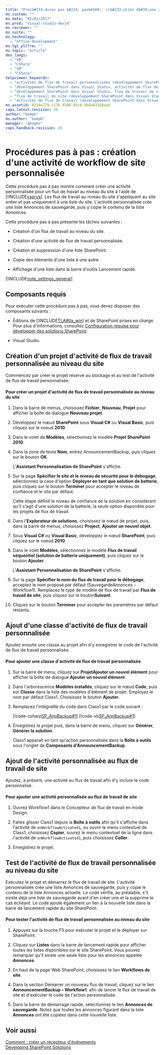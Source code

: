 ```yaml
---
title: "Proc&#233;dures pas &#224; pas&#160;: cr&#233;ation d&#39;une activit&#233; de workflow de site personnalis&#233;e | Microsoft Docs"
ms.custom: ""
ms.date: "02/02/2017"
ms.prod: "visual-studio-dev14"
ms.reviewer: ""
ms.suite: ""
ms.technology: 
  - "office-development"
ms.tgt_pltfrm: ""
ms.topic: "article"
dev_langs: 
  - "VB"
  - "CSharp"
  - "VB"
  - "CSharp"
helpviewer_keywords: 
  - "activités de flux de travail personnalisées (développement SharePoint dans Visual Studio)"
  - "développement SharePoint dans Visual Studio, activités de flux de travail personnalisées"
  - "développement SharePoint dans Visual Studio, flux de travail de site"
  - "flux de travail de site (développement SharePoint dans Visual Studio)"
  - "activités de flux de travail (développement SharePoint dans Visual Studio)"
ms.assetid: 8219a779-c27b-4186-92c9-5bda03328aa9
caps.latest.revision: 20
author: "kempb"
ms.author: "kempb"
manager: "ghogen"
caps.handback.revision: 19
---
```

# Proc&#233;dures pas &#224; pas&#160;: cr&#233;ation d&#39;une activit&#233; de workflow de site personnalis&#233;e
  Cette procédure pas à pas montre comment créer une activité personnalisée pour un flux de travail au niveau du site à l'aide de [!INCLUDE[vsprvs](../sharepoint/includes/vsprvs-md.md)]. Les flux de travail au niveau du site s'appliquent au site entier et pas uniquement à une liste du site. L'activité personnalisée crée une liste Annonces de sauvegarde, puis y copie le contenu de la liste Annonces.  
  
 Cette procédure pas à pas présente les tâches suivantes :  
  
-   Création d'un flux de travail au niveau du site.  
  
-   Création d'une activité de flux de travail personnalisée.  
  
-   Création et suppression d'une liste SharePoint.  
  
-   Copie des éléments d'une liste à une autre.  
  
-   Affichage d'une liste dans la barre d'outils Lancement rapide.  
  
 [!INCLUDE[note_settings_general](../sharepoint/includes/note-settings-general-md.md)]  
  
## Composants requis  
 Pour exécuter cette procédure pas à pas, vous devez disposer des composants suivants :  
  
-   Éditions de [!INCLUDE[TLA#tla_win](../sharepoint/includes/tlasharptla-win-md.md)] et de SharePoint prises en charge.  Pour plus d'informations, consultez [Configuration requise pour développer des solutions SharePoint](../sharepoint/requirements-for-developing-sharepoint-solutions.md).  
  
-   Visual Studio.  
  
## Création d'un projet d'activité de flux de travail personnalisée au niveau du site  
 Commencez par créer le projet réservé au stockage et au test de l'activité de flux de travail personnalisée.  
  
#### Pour créer un projet d'activité de flux de travail personnalisée au niveau du site  
  
1.  Dans la barre de menus, choisissez **Fichier**, **Nouveau**, **Projet** pour afficher la boîte de dialogue **Nouveau projet**.  
  
2.  Développez le nœud **SharePoint** sous **Visual C\#** ou **Visual Basic**, puis cliquez sur le noeud **2010**.  
  
3.  Dans le volet de **Modèles**, sélectionnez le modèle **Projet SharePoint 2010**.  
  
4.  Dans la zone de texte **Nom**, entrez AnnouncementBackup, puis cliquez sur le bouton **OK**.  
  
     L'**Assistant Personnalisation de SharePoint** s'affiche.  
  
5.  Sur la page **Spécifier le site et le niveau de sécurité pour le débogage**, sélectionnez la case d'option **Déployer en tant que solution de batterie**, puis cliquez sur le bouton **Terminer** pour accepter le niveau de confiance et le site par défaut.  
  
     Cette étape définit le niveau de confiance de la solution en considérant qu'il s'agit d'une solution de la batterie, la seule option disponible pour les projets de flux de travail.  
  
6.  Dans l'**Explorateur de solutions**, choisissez le nœud de projet, puis, dans la barre de menus, choisissez **Project**, **Ajouter un nouvel objet**.  
  
7.  Sous **Visual C\#** ou **Visual Basic**, développez le nœud **SharePoint**, puis cliquez sur le noeud **2010**.  
  
8.  Dans le volet **Modèles**, sélectionnez le modèle **Flux de travail séquentiel \(solution de batterie uniquement\)**, puis cliquez sur le bouton **Ajouter**.  
  
     L'**Assistant Personnalisation de SharePoint** s'affiche.  
  
9. Sur la page **Spécifier le nom du flux de travail pour le débogage**, acceptez le nom proposé par défaut \(SauvegardeAnnonces \- Workflow1\).  Remplacez le type de modèle de flux de travail par **Flux de travail de site**, puis cliquez sur le bouton**Suivant**.  
  
10. Cliquez sur le bouton **Terminer** pour accepter les paramètres par défaut restants.  
  
## Ajout d'une classe d'activité de flux de travail personnalisée  
 Ajoutez ensuite une classe au projet afin d'y enregistrer le code de l'activité de flux de travail personnalisée.  
  
#### Pour ajouter une classe d'activité de flux de travail personnalisée  
  
1.  Sur la barre de menu, cliquez sur **ProjetAjouter un nouvel élément** pour afficher la boîte de dialogue **Ajouter un nouvel élément**.  
  
2.  Dans l'arborescence **Modèles installés**, cliquez sur le nœud **Code**, puis sur **Classe** dans la liste des modèles d'élément de projet.  Employez le nom par défaut Class1.  Choisissez le bouton **Ajouter**.  
  
3.  Remplacez l'intégralité du code dans Class1 par le code suivant :  
  
     [!code-csharp[SP_AnnBackup#1](../snippets/csharp/VS_Snippets_OfficeSP/sp_annbackup/cs/class1.cs#1)]
     [!code-vb[SP_AnnBackup#1](../snippets/visualbasic/VS_Snippets_OfficeSP/sp_annbackup/vb/class1.vb#1)]  
  
4.  Enregistrez le projet puis, dans la barre de menu, cliquez sur **Générer**, **Générer la solution**.  
  
     Class1 apparaît en tant qu'action personnalisée dans la **Boîte à outils** sous l'onglet de **Composants d'AnnouncementBackup**.  
  
## Ajout de l'activité personnalisée au flux de travail de site  
 Ajoutez, à présent, une activité au flux de travail afin d'y inclure le code personnalisé.  
  
#### Pour ajouter une activité personnalisée au flux de travail de site  
  
1.  Ouvrez Workflow1 dans le Concepteur de flux de travail en mode Design.  
  
2.  Faites glisser Class1 depuis la **Boîte à outils** afin qu'il s'affiche dans l'activité de `onWorkflowActivated1`, ou ouvrir le menu contextuel de Class1, choisissez **Copier**, ouvrez le menu contextuel de la ligne dans l'activité de `onWorkflowActivated1`, puis choisissez **Coller**.  
  
3.  Enregistrez le projet.  
  
## Test de l'activité de flux de travail personnalisée au niveau du site  
 Exécutez le projet et démarrez le flux de travail de site.  L'activité personnalisée crée une liste Annonces de sauvegarde, puis y copie le contenu de la liste Annonces actuelle.  Le code vérifie, au préalable, s'il existe déjà une liste de sauvegarde avant d'en créer une  et la supprime le cas échéant.  Le code ajoute également un lien à la nouvelle liste dans la barre de lancement rapide du site SharePoint.  
  
#### Pour tester l'activité de flux de travail personnalisée au niveau du site  
  
1.  Appuyez sur la touche F5 pour exécuter le projet et le déployer sur SharePoint.  
  
2.  Cliquez sur **Listes** dans la barre de lancement rapide pour afficher toutes les listes disponibles sur le site SharePoint.  Vous pouvez remarquer qu'il existe une seule liste pour les annonces appelée **Annonces**.  
  
3.  En haut de la page Web SharePoint, choisissez le lien **Workflows de site**.  
  
4.  Dans la section Démarrer un nouveau flux de travail, cliquez sur le lien **AnnouncementBackup – Workflow1**.  afin de lancer le flux de travail de site et d'exécuter le code de l'action personnalisée.  
  
5.  Dans la barre de démarrage rapide, sélectionnez le lien **Annonces de sauvegarde**.  Notez que toutes les annonces figurant dans la liste **Annonces** ont été copiées dans cette nouvelle liste.  
  
## Voir aussi  
 [Comment : créer un récepteur d'événements](../sharepoint/how-to-create-an-event-receiver.md)   
 [Developing SharePoint Solutions](../sharepoint/developing-sharepoint-solutions.md)  
  
  
